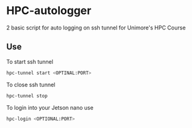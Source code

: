 # HPC-autologger
2 basic script for auto logging on ssh tunnel for Unimore's HPC Course

## Use

To start ssh tunnel 

```bash
hpc-tunnel start <OPTINAL:PORT>
```

To close ssh tunnel

```bash
hpc-tunnel stop
```
To login into your Jetson nano use

```bash
hpc-login <OPTIONAL:PORT>
```
